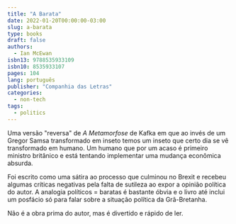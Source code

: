 ```yaml
---
title: "A Barata"
date: 2022-01-20T00:00:00-03:00
slug: a-barata
type: books
draft: false
authors:
  - Ian McEwan
isbn13: 9788535933109
isbn10: 8535933107
pages: 104
lang: português
publisher: "Companhia das Letras"
categories:
  - non-tech
tags:
  - politics
---
```

Uma versão "reversa" de *A Metamorfose* de Kafka em que ao invés de um Gregor Samsa transformado em inseto temos um inseto que certo dia se vê transformado em humano. Um humano que por um acaso é primeiro ministro britânico e está tentando implementar uma mudança econômica absurda.

Foi escrito como uma sátira ao processo que culminou no Brexit e recebeu algumas críticas negativas pela falta de sutileza ao expor a opinião política do autor. A analogia políticos = baratas é bastante óbvia e o livro até inclui um posfácio só para falar sobre a situação política da Grã-Bretanha.

Não é a obra prima do autor, mas é divertido e rápido de ler.
